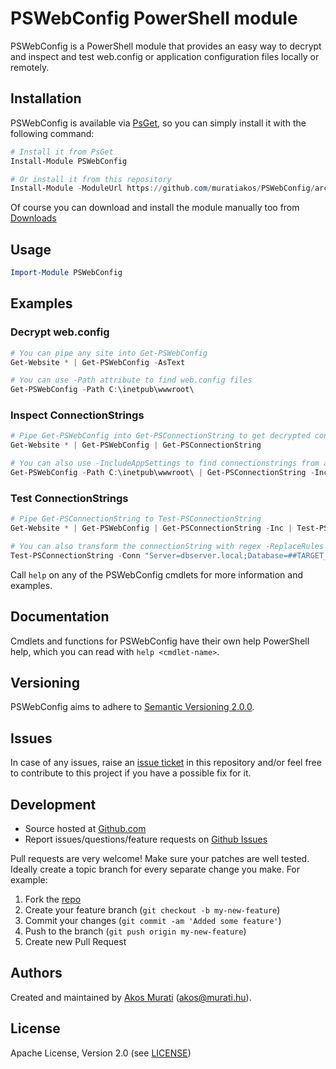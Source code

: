PSWebConfig PowerShell module
==========================

PSWebConfig is a PowerShell module that provides an easy way to decrypt and
inspect and test web.config or application configuration files locally or remotely.

## Installation
PSWebConfig is available via [PsGet][psget], so you can simply install it with the
following command:
```powershell
# Install it from PsGet
Install-Module PSWebConfig

# Or install it from this repository
Install-Module -ModuleUrl https://github.com/muratiakos/PSWebConfig/archive/master.zip
```
Of course you can download and install the module manually too from
[Downloads][download]

## Usage
```powershell
Import-Module PSWebConfig
```

## Examples
### Decrypt web.config
```powershell
# You can pipe any site into Get-PSWebConfig
Get-Website * | Get-PSWebConfig -AsText

# You can use -Path attribute to find web.config files
Get-PSWebConfig -Path C:\inetpub\wwwroot\
```

### Inspect ConnectionStrings
```powershell
# Pipe Get-PSWebConfig into Get-PSConnectionString to get decrypted connectionstrings
Get-Website * | Get-PSWebConfig | Get-PSConnectionString

# You can also use -IncludeAppSettings to find connectionstrings from appSetting section
Get-PSWebConfig -Path C:\inetpub\wwwroot\ | Get-PSConnectionString -IncludeAppSettings
```

### Test ConnectionStrings
```powershell
# Pipe Get-PSConnectionString to Test-PSConnectionString
Get-Website * | Get-PSWebConfig | Get-PSConnectionString -Inc | Test-PSConnectionString

# You can also transform the connectionString with regex -ReplaceRules hashtable
Test-PSConnectionString -Conn "Server=dbserver.local;Database=##TARGET_DB##" -ReplaceRules @{ '##TARGET_DB##'='myDb'}
```

Call `help` on any of the PSWebConfig cmdlets for more information and examples.

## Documentation
Cmdlets and functions for PSWebConfig have their own help PowerShell help, which
you can read with `help <cmdlet-name>`.

## Versioning
PSWebConfig aims to adhere to [Semantic Versioning 2.0.0][semver].

## Issues
In case of any issues, raise an [issue ticket][issues] in this repository and/or
feel free to contribute to this project if you have a possible fix for it.

## Development
* Source hosted at [Github.com][repo]
* Report issues/questions/feature requests on [Github Issues][issues]

Pull requests are very welcome! Make sure your patches are well tested.
Ideally create a topic branch for every separate change you make. For
example:

1. Fork the [repo][repo]
2. Create your feature branch (`git checkout -b my-new-feature`)
3. Commit your changes (`git commit -am 'Added some feature'`)
4. Push to the branch (`git push origin my-new-feature`)
5. Create new Pull Request

## Authors
Created and maintained by [Akos Murati][muratiakos] (<akos@murati.hu>).

## License
Apache License, Version 2.0 (see [LICENSE][LICENSE])

[repo]: https://github.com/muratiakos/PSWebConfig
[issues]: https://github.com/muratiakos/PSWebConfig/issues
[muratiakos]: http://murati.hu
[license]: LICENSE
[semver]: http://semver.org/
[psget]: http://psget.net/
[download]: https://github.com/muratiakos/PSWebConfig/archive/master.zip
